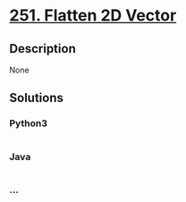 # [251. Flatten 2D Vector](https://leetcode.com/problems/flatten-2d-vector)

## Description
None


## Solutions


### Python3

```python

```

### Java

```java

```

### ...
```

```
